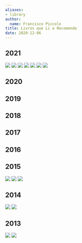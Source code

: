 ```yaml
---
aliases:
- library
author:
  name: Francisco Piccolo
title: Livros que Li e Recomendo
date: 2020-12-06
---
```


## 2021

<p float="left">
	<img src=./library_images/basic_econometrics_gujarati.png widh= "100%" />
	<img src=./library_images/data_analysis_and_graphics_using_R.png widh= "100%" />
	<img src=./library_images/forecasting_principles_and_practices.png widh= "100%" />
	<img src=./library_images/market_segmentation_analysis.png widh= "100%" />
	<img src=./library_images/r_for_data_science.png widh= "100%" />
	<img src=./library_images/elements_of_forecasting.png widh= "100%" />
	<img src=./library_images/the_man_who_solved_the_market.png widh= "100%" />
</p>


## 2020


## 2019

## 2018

## 2017

## 2016

## 2015

<p float="left">
<img src=./library_images/2014_estrutura_e_analise_de_balancos_assaf_neto.png widh= "100%" />
<img src=./library_images/2015_a_nova_contabilidade_social_leda_maria.png widh= "100%" />
<img src=./library_images/2015_a_origem_do_capitalismo_ellen_wood.png widh= "100%" />

</p>

## 2014

<p float="left">
<img src=./library_images/2014_pmbook_pmi.png widh= "100%" />
<img src=./library_images/2014_como_fazer_amigos_e_influenciar_pessoas.png widh= "100%" />
</p>

## 2013

<p float="left">
<img src=./library_images/2013_o_coracao_da_lideranca.png widh= "100%" />
<img src=./library_images/2013_o_poder_do_habito.png widh= "100%" />
</p>